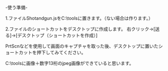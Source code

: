 -使う準備-

1.ファイルShotandgun.jsをC:\toolsに置きます。（ない場合は作ります。） 

2.ファイルのショートカットをデスクトップに作成します。 
  右クリック→[送る]→[デスクトップ（ショートカットを作成）] 

PrtScnなどを使用して画面のキャプチャを取った後、デスクトップに置いたショートカットを押下してみてください。

C:\toolsに画像＋数字13桁のjpeg画像ができていると思います。
